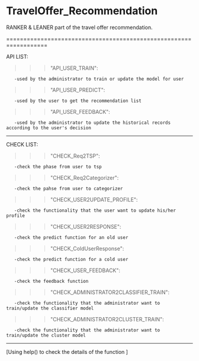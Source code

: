 # TravelOffer_Recommendation
RANKER &amp; LEANER part of the travel offer recommendation.

==================================================================
                       
 API LIST:
                       

                       
>>>"API_USER_TRAIN":
                       
       -used by the administrator to train or update the model for user
                       

                       
>>>"API_USER_PREDICT":
                       
       -used by the user to get the recommendation list
                       

                       
>>>"API_USER_FEEDBACK":
                       
       -used by the administrator to update the historical records according to the user's decision
                       

                       
----------------------------------------
                       
 CHECK LIST:
                       

                       
>>>"CHECK_Req2TSP":
                       
       -check the phase from user to tsp 
                       
        
                       
>>>"CHECK_Req2Categorizer":
                       
       -check the pahse from user to categorizer
                       

                       
>>>"CHECK_USER2UPDATE_PROFILE":
                       
       -check the functionality that the user want to update his/her profile
                       

                       
>>>"CHECK_USER2RESPONSE":
                       
       -check the predict function for an old user
                       

                       
>>>"CHECK_ColdUserResponse":
                       
       -check the predict function for a cold user
                       

                       
>>>"CHECK_USER_FEEDBACK":
                       
       -check the feedback function 
                       

                       
>>>"CHECK_ADMINISTRATOR2CLASSIFIER_TRAIN":
                       
       -check the functionality that the administrator want to train/update the classifier model
                       

                       
>>>"CHECK_ADMINISTRATOR2CLUSTER_TRAIN":
                       
       -check the functionality that the administrator want to train/update the cluster model
                       

                       
 -----------------------------------------
                       
 [Using help() to check the details of the function ]
